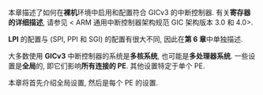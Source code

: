
本章描述了如何在**裸机**环境中启用和配置符合 GICv3 的中断控制器. 有关**寄存器的详细描述**, 请参见 < ARM 通用中断控制器架构规范 GIC 架构版本 3.0 和 4.0>.

**LPI** 的配置与 (SPI, PPI 和 SGI) 的配置有很大不同, 因此在**第 6 章**中单独描述.

大多数使用 **GICv3** 中断控制器的系统是**多核系统**, 也可能是**多处理器系统**. 一些设置是**全局**的, 即它们影响**所有连接的 PE**. 其他设置特定于单个 PE.

本章将首先介绍全局设置, 然后是每个 PE 的设置.
